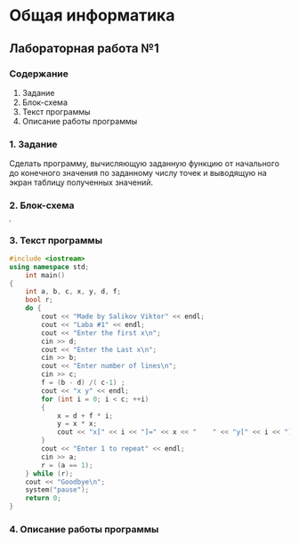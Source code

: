 # Общая информатика

## Лабораторная работа №1

### Содержание

1. Задание
2. Блок-схема
3. Текст программы
4. Описание работы программы

### 1. Задание

Сделать программу, вычисляющую заданную функцию от начального до конечного значения по заданному числу точек и выводящую на экран таблицу полученных значений.

### 2. Блок-схема


<img src="![! лаба drawio](https://user-images.githubusercontent.com/100399698/169468018-d168d98c-1f27-4f0a-b516-c06e2cfc01d4.png)
" style="zoom:20%" />

### 3. Текст программы
```c++
#include <iostream>
using namespace std;
    int main()
{
    int a, b, c, x, y, d, f;
    bool r;
    do {
        cout << "Made by Salikov Viktor" << endl;
        cout << "Laba #1" << endl;
        cout << "Enter the first x\n";
        cin >> d;
        cout << "Enter the Last x\n";
        cin >> b;
        cout << "Enter number of lines\n";
        cin >> c;
        f = (b - d) /( c-1) ;
        cout << "x y" << endl;
        for (int i = 0; i < c; ++i)
        {
            x = d + f * i;
            y = x * x;
            cout << "x[" << i << "]=" << x << "    " << "y[" << i << "]=" << y << endl;
        }
        cout << "Enter 1 to repeat" << endl;
        cin >> a;
        r = (a == 1);
    } while (r);
    cout << "Goodbye\n";
    system("pause");
    return 0;
} 
```

### 4. Описание работы программы
